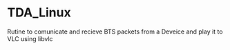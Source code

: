 # TDA_Linux
Rutine to comunicate and recieve BTS packets from a Deveice and play it to VLC using libvlc
